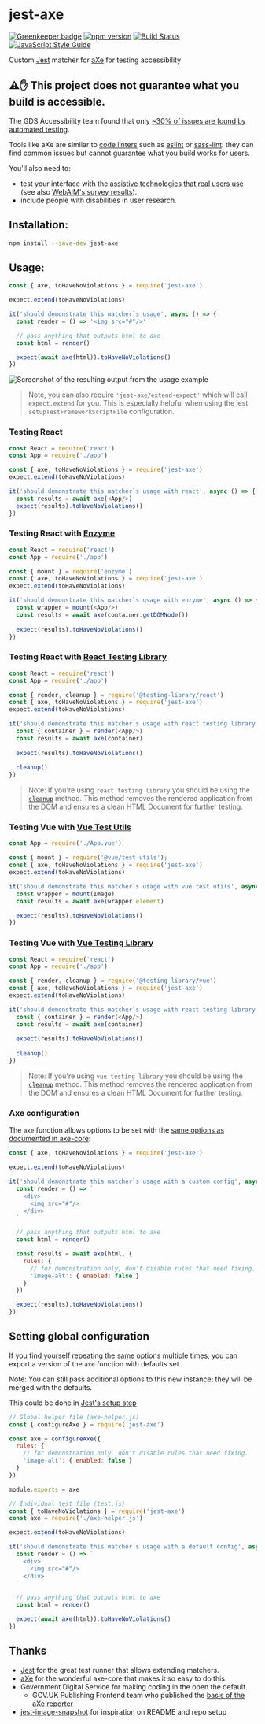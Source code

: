 # jest-axe

[![Greenkeeper badge](https://badges.greenkeeper.io/nickcolley/jest-axe.svg)](https://greenkeeper.io/)
[![npm version](https://img.shields.io/npm/v/jest-axe.svg)](http://npm.im/jest-axe)
[![Build Status](https://travis-ci.org/nickcolley/jest-axe.svg?branch=master)](https://travis-ci.org/nickcolley/jest-axe)
[![JavaScript Style Guide](https://img.shields.io/badge/code_style-standard-brightgreen.svg)](https://standardjs.com)

Custom [Jest](https://jest-bot.github.io/jest/) matcher for [aXe](https://github.com/dequelabs/axe-core) for testing accessibility

## ⚠️✋ This project does not guarantee what you build is accessible.
The GDS Accessibility team found that only [~30% of issues are found by automated testing](https://accessibility.blog.gov.uk/2017/02/24/what-we-found-when-we-tested-tools-on-the-worlds-least-accessible-webpage).

Tools like aXe are similar to [code linters](https://en.wikipedia.org/wiki/Lint_%28software%29) such as [eslint](https://eslint.org/) or [sass-lint](https://github.com/sasstools/sass-lint): they can find common issues but cannot guarantee what you build works for users.

You'll also need to:
- test your interface with the [assistive technologies that real users use](https://www.gov.uk/service-manual/technology/testing-with-assistive-technologies#when-to-test) (see also [WebAIM's survey results](https://webaim.org/projects/screenreadersurvey7/#primary)).
- include people with disabilities in user research.

## Installation:
```bash
npm install --save-dev jest-axe
```

## Usage:

```javascript
const { axe, toHaveNoViolations } = require('jest-axe')

expect.extend(toHaveNoViolations)

it('should demonstrate this matcher`s usage', async () => {
  const render = () => '<img src="#"/>'

  // pass anything that outputs html to axe
  const html = render()

  expect(await axe(html)).toHaveNoViolations()
})
```

![Screenshot of the resulting output from the usage example](example-cli.png)

> Note, you can also require `'jest-axe/extend-expect'` which will call `expect.extend` for you.
> This is especially helpful when using the jest `setupTestFrameworkScriptFile` configuration.

### Testing React

```javascript
const React = require('react')
const App = require('./app')

const { axe, toHaveNoViolations } = require('jest-axe')
expect.extend(toHaveNoViolations)

it('should demonstrate this matcher`s usage with react', async () => {
  const results = await axe(<App/>)
  expect(results).toHaveNoViolations()
})
```

### Testing React with [Enzyme](https://airbnb.io/enzyme/)

```javascript
const React = require('react')
const App = require('./app')

const { mount } = require('enzyme')
const { axe, toHaveNoViolations } = require('jest-axe')
expect.extend(toHaveNoViolations)

it('should demonstrate this matcher`s usage with enzyme', async () => {
  const wrapper = mount(<App/>)
  const results = await axe(container.getDOMNode())
  
  expect(results).toHaveNoViolations()
})
```

### Testing React with [React Testing Library](https://testing-library.com/docs/react-testing-library/intro)

```javascript
const React = require('react')
const App = require('./app')

const { render, cleanup } = require('@testing-library/react')
const { axe, toHaveNoViolations } = require('jest-axe')
expect.extend(toHaveNoViolations)

it('should demonstrate this matcher`s usage with react testing library', async () => {
  const { container } = render(<App/>)
  const results = await axe(container)
  
  expect(results).toHaveNoViolations()
  
  cleanup()
})
```

> Note: If you're using `react testing library` you should be using the
> [`cleanup`](https://testing-library.com/docs/react-testing-library/api#cleanup) method. This method removes the rendered application from the DOM and ensures a clean HTML Document for further testing.

### Testing Vue with [Vue Test Utils](https://vue-test-utils.vuejs.org/)

```javascript
const App = require('./App.vue')

const { mount } = require('@vue/test-utils');
const { axe, toHaveNoViolations } = require('jest-axe')
expect.extend(toHaveNoViolations)

it('should demonstrate this matcher`s usage with vue test utils', async () => {
  const wrapper = mount(Image)
  const results = await axe(wrapper.element)

  expect(results).toHaveNoViolations()
})
```


### Testing Vue with [Vue Testing Library](https://testing-library.com/docs/vue-testing-library/intro)

```javascript
const React = require('react')
const App = require('./app')

const { render, cleanup } = require('@testing-library/vue')
const { axe, toHaveNoViolations } = require('jest-axe')
expect.extend(toHaveNoViolations)

it('should demonstrate this matcher`s usage with react testing library', async () => {
  const { container } = render(<App/>)
  const results = await axe(container)
  
  expect(results).toHaveNoViolations()
  
  cleanup()
})
```
> Note: If you're using `vue testing library` you should be using the
> [`cleanup`](https://testing-library.com/docs/vue-testing-library/api#cleanup) method. This method removes the rendered application from the DOM and ensures a clean HTML Document for further testing.

### Axe configuration

The `axe` function allows options to be set with the [same options as documented in axe-core](https://github.com/dequelabs/axe-core/blob/develop-2x/doc/API.md#options-parameter):

```javascript
const { axe, toHaveNoViolations } = require('jest-axe')

expect.extend(toHaveNoViolations)

it('should demonstrate this matcher`s usage with a custom config', async () => {
  const render = () => `
    <div>
      <img src="#"/>
    </div>
  `

  // pass anything that outputs html to axe
  const html = render()

  const results = await axe(html, {
    rules: {
      // for demonstration only, don't disable rules that need fixing.
      'image-alt': { enabled: false }
    }
  })

  expect(results).toHaveNoViolations()
})
```

## Setting global configuration

If you find yourself repeating the same options multiple times, you can export a version of the `axe` function with defaults set.

Note: You can still pass additional options to this new instance; they will be merged with the defaults.

This could be done in [Jest's setup step](https://facebook.github.io/jest/docs/en/setup-teardown.html)

```javascript
// Global helper file (axe-helper.js)
const { configureAxe } = require('jest-axe')

const axe = configureAxe({
  rules: {
    // for demonstration only, don't disable rules that need fixing.
    'image-alt': { enabled: false }
  }
})

module.exports = axe
```

```javascript
// Individual test file (test.js)
const { toHaveNoViolations } = require('jest-axe')
const axe = require('./axe-helper.js')

expect.extend(toHaveNoViolations)

it('should demonstrate this matcher`s usage with a default config', async () => {
  const render = () => `
    <div>
      <img src="#"/>
    </div>
  `

  // pass anything that outputs html to axe
  const html = render()

  expect(await axe(html)).toHaveNoViolations()
})
```

## Thanks
- [Jest](https://facebook.github.io/jest/) for the great test runner that allows extending matchers.
- [aXe](https://www.axe-core.org/) for the wonderful axe-core that makes it so easy to do this.
- Government Digital Service for making coding in the open the default.
  - GOV.UK Publishing Frontend team who published the [basis of the aXe reporter](https://github.com/alphagov/govuk_publishing_components/blob/581c22c9d35d85d5d985571d007f6397a4399f4c/spec/javascripts/govuk_publishing_components/AccessibilityTestSpec.js)
- [jest-image-snapshot](https://github.com/americanexpress/jest-image-snapshot) for inspiration on README and repo setup
